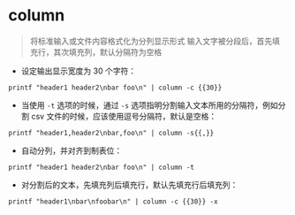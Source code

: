 # column

> 将标准输入或文件内容格式化为分列显示形式
> 输入文字被分段后，首先填充行，其次填充列，默认分隔符为空格

- 设定输出显示宽度为 30 个字符：

`printf "header1 header2\nbar foo\n" | column -c {{30}}`

- 当使用 `-t` 选项的时候，通过 `-s` 选项指明分割输入文本所用的分隔符，例如分割 csv 文件的时候，应该使用逗号分隔符，默认是空格：

`printf "header1,header2\nbar,foo\n" | column -s{{,}}`

- 自动分列，并对齐到制表位：

`printf "header1 header2\nbar foo\n" | column -t`

- 对分割后的文本，先填充列后填充行，默认先填充行后填充列：

`printf "header1\nbar\nfoobar\n" | column -c {{30}} -x`

[#]: contributors: ([王兴宇，Linux 中國]，[无间狂刀])